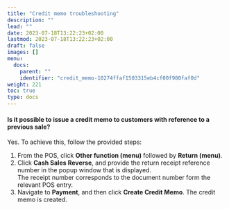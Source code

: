 ```yaml
---
title: "Credit memo troubleshooting"
description: ""
lead: ""
date: 2023-07-18T13:22:23+02:00
lastmod: 2023-07-18T13:22:23+02:00
draft: false
images: []
menu:
  docs:
    parent: ""
    identifier: "credit_memo-10274ffaf1503315eb4cf00f980faf0d"
weight: 221
toc: true
type: docs
---
```


#### Is it possible to issue a credit memo to customers with reference to a previous sale?

Yes. To achieve this, follow the provided steps:

 1. From the POS, click **Other function (menu)** followed by **Return (menu)**. 
 2. Click **Cash Sales Reverse**, and provide the return receipt reference number in the popup window that is displayed.     
   The receipt number corresponds to the document number form the relevant POS entry.
 3. Navigate to **Payment**, and then click **Create Credit Memo**.
       The credit memo is created.